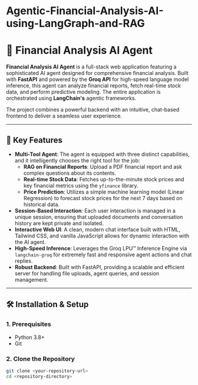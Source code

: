 # Agentic-Financial-Analysis-AI-using-LangGraph-and-RAG

# 🤖 Financial Analysis AI Agent

**Financial Analysis AI Agent** is a full-stack web application featuring a sophisticated AI agent designed for comprehensive financial analysis. Built with **FastAPI** and powered by the **Groq API** for high-speed language model inference, this agent can analyze financial reports, fetch real-time stock data, and perform predictive modeling. The entire application is orchestrated using **LangChain's** agentic frameworks.

The project combines a powerful backend with an intuitive, chat-based frontend to deliver a seamless user experience.

---

## 🌟 Key Features

- **Multi-Tool Agent**: The agent is equipped with three distinct capabilities, and it intelligently chooses the right tool for the job:
  - **RAG on Financial Reports**: Upload a PDF financial report and ask complex questions about its contents.
  - **Real-time Stock Data**: Fetches up-to-the-minute stock prices and key financial metrics using the `yfinance` library.
  - **Price Prediction**: Utilizes a simple machine learning model (Linear Regression) to forecast stock prices for the next 7 days based on historical data.
- **Session-Based Interaction**: Each user interaction is managed in a unique session, ensuring that uploaded documents and conversation history are kept private and isolated.
- **Interactive Web UI**: A clean, modern chat interface built with HTML, Tailwind CSS, and vanilla JavaScript allows for dynamic interaction with the AI agent.
- **High-Speed Inference**: Leverages the Groq LPU™ Inference Engine via `langchain-groq` for extremely fast and responsive agent actions and chat replies.
- **Robust Backend**: Built with FastAPI, providing a scalable and efficient server for handling file uploads, agent queries, and session management.

---

## 🛠️ Installation & Setup

### 1. Prerequisites

- Python 3.8+
- Git

### 2. Clone the Repository

```bash
git clone <your-repository-url>
cd <repository-directory>

